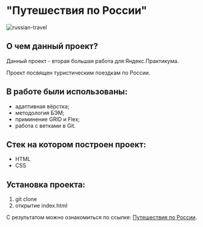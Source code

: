 # **"Путешествия по России"**

![russian-travel](https://github.com/rocketsaladgirl/russian-travel/assets/114432448/63b6ad90-1f0b-4020-a505-1cd76918d61c)

## О чем данный проект?

Данный проект - вторая большая работа для Яндекс.Практикума.

Проект посвящен туристическим поездкам по России.

## В работе были использованы:
+ адаптивная вёрстка;
+ методология БЭМ;
+ приминение GRID и Flex;
+ работа с ветками в Git.

## Стек на котором построен проект:
+ HTML
+ CSS


## Установка проекта:
1. git clone
2. открытие index.html


С результатом можно ознакомиться по ссылке: [Путешествия по России](https://rocketsaladgirl.github.io/russian-travel/).







